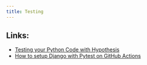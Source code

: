 ```yaml
---
title: Testing
---
```


## Links:

- [Testing your Python Code with Hypothesis](https://www.inspiredpython.com/course/testing-with-hypothesis/testing-your-python-code-with-hypothesis)
- [How to setup Django with Pytest on GitHub Actions](https://mattsegal.dev/django-with-pytest-on-github-actions.html)
